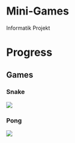 # Mini-Games
Informatik Projekt

# Progress
## Games
### Snake
![](https://geps.dev/progress/80)
### Pong
![](https://geps.dev/progress/20)